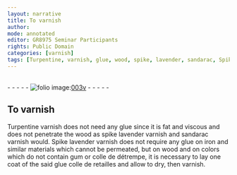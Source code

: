 ```yaml
---
layout: narrative
title: To varnish
author:
mode: annotated
editor: GR8975 Seminar Participants
rights: Public Domain
categories: [varnish]
tags: [Turpentine, varnish, glue, wood, spike, lavender, sandarac, Spike, lavender, glue, iron, wood, colors, gum, colle, de, détrempe, glue, colle, de, retailles]
---
```


 <br/>- - - - - <a href="http://gallica.bnf.fr/ark:/12148/btv1b10500001g/f12.image"><img src="../assets/photo-icon.png" alt="folio image: " style="display:inline-block; margin-bottom:-3px;"/>003v</a> - - - - - <br/> 
## To varnish

 
 <span class="activity"></span>  <span class="material">Turpentine varnish</span> does not need any <span class="material">glue</span> since it is fat and viscous and does not penetrate the <span class="material">wood</span> as <span class="material_format"><span class="material">spike lavender</span> varnish</span> and <span class="material_format"><span class="material">sandarac</span> varnish</span> would. <span class="material_format"><span class="material">Spike lavender</span> varnish</span> does not require any <span class="material">glue</span> on <span class="material">iron</span> and similar materials which cannot be permeated, but on <span class="material">wood</span> and on <span class="material">colors</span> which do not contain <span class="material">gum</span> or <span class="material"><span class="foreign">colle de détrempe</span></span>, it is necessary to lay one coat of the said <span class="material">glue <span class="foreign">colle de retailles</span></span> and allow to dry, then varnish.  
 